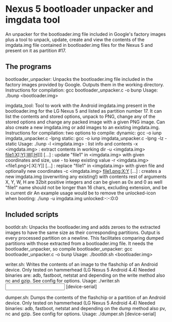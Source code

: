 # Nexus 5 bootloader unpacker and imgdata tool
An unpacker for the bootloader.img file included in Google's factory images plus a tool to unpack, update, create and view the contents of the imgdata.img file contained in bootloader.img files for the Nexus 5 and present on it as partition #17.

## The programs
bootloader_unpacker: Unpacks the bootloader.img file included in the factory images provided by Google. Outputs them in the working directory.
Instructions for compilation: gcc bootloader_unpacker.c -o bunp
Usage: ./bunp <bootloader.img>

imgdata_tool: Tool to work with the Android imgdata.img present in the bootloader.img for the LG Nexus 5 and listed as partition number 17. It can list the contents and stored options, unpack to PNG, change any of the stored options and change any packed image with a given PNG image. Can also create a new imgdata.img or add images to an existing imgdata.img.
Instructions for compilation: two options to compile: dynamic: gcc -o iunp imgdata_unpacker.c -lpng
							static: gcc -o iunp imgdata_unpacker.c -lpng -lz -static
Usage: ./iunp -l <imgdata.img> : list info and contents
              -x <imgdata.img> : extract contents in working dir
              -u <imgdata.img> <file1:X[:Y[:W[:H]]]> [...] : update "file1" in <imgdata.img> with given coordinates and size, use - to keep existing value
              -r <imgdata.img> <file1.png>[:X[:Y]] [...] : replace "file1" in <imgdata.img> with given file and optionally new coordinates
              -c <imgdata.img> <file1.png:X:Y> [...] : creates a new imgdata.img (overwriting any existing!) with contents rest of arguments
              X, Y, W, H are 32bit positive integers and can be given as 0x<HEX> and 0<OCT> as well
              "file1" name should not be longer than 16 chars, excluding extension, and be in current dir
An example usage would be to remove the unlocked-icon when booting: ./iunp -u imgdata.img unlocked:-:-:0:0

## Included scripts
bootldr.sh: Unpacks the bootloader.img and adds zeroes to the extracted images to have the same size as their corresponding partitions. Output is every processed partition on a newline. This facilitates comparing dumped partitions with those extracted from a bootloader.img file.
It needs the bootloader_unpacker, so compile bootloader_unpacker: gcc bootloader_unpacker.c -o bunp
Usage: ./bootldr.sh <bootloader.img>

writer.sh: Writes the contents of an image to the flashchip of an Android device. Only tested on hammerhead (LG Nexus 5 Android 4.4)
Needed binaries are: adb, fastboot, netstat and depending on the write method also nc and gzip. See config for options.
Usage: ./writer.sh <config-file> <input imagefile> <forwarding-port> [device-serial]

dumper.sh: Dumps the contents of the flashchip or a partition of an Android device. Only tested on hammerhead (LG Nexus 5 Android 4.4)
Needed binaries: adb, fastboot, netstat and depending on the dump method also pv, nc and gzip. See config for options.
Usage: ./dumper.sh <config-file> <output imagefile> <forwarding-port> [device-serial]
